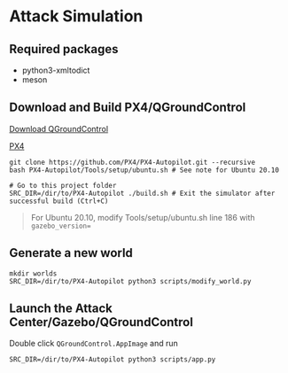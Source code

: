 # Attack Simulation

## Required packages

- python3-xmltodict
- meson

## Download and Build PX4/QGroundControl

[Download QGroundControl](https://docs.qgroundcontrol.com/master/en/getting_started/download_and_install.html#ubuntu)

[PX4](https://github.com/PX4/PX4-Autopilot)

```
git clone https://github.com/PX4/PX4-Autopilot.git --recursive
bash PX4-Autopilot/Tools/setup/ubuntu.sh # See note for Ubuntu 20.10

# Go to this project folder
SRC_DIR=/dir/to/PX4-Autopilot ./build.sh # Exit the simulator after successful build (Ctrl+C)

```

> For Ubuntu 20.10, modify Tools/setup/ubuntu.sh line 186 with `gazebo_version=`

## Generate a new world

```
mkdir worlds
SRC_DIR=/dir/to/PX4-Autopilot python3 scripts/modify_world.py
```

## Launch the Attack Center/Gazebo/QGroundControl

Double click `QGroundControl.AppImage` and run

```
SRC_DIR=/dir/to/PX4-Autopilot python3 scripts/app.py
```

